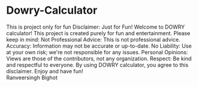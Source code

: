 # Dowry-Calculator
This is project only for fun
Disclaimer: Just for Fun!  Welcome to DOWRY calculator! This project is created purely for fun and entertainment. Please keep in mind:  Not Professional Advice: This is not professional advice. Accuracy: Information may not be accurate or up-to-date. No Liability: Use at your own risk; we're not responsible for any issues. Personal Opinions: Views are those of the contributors, not any organization. Respect: Be kind and respectful to everyone. By using DOWRY calculator, you agree to this disclaimer. Enjoy and have fun!  
Ranveersingh Bighot
